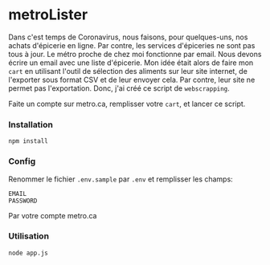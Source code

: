 # metroLister

Dans c'est temps de Coronavirus, nous faisons, pour quelques-uns, nos achats d'épicerie en ligne.  Par contre, les services d'épiceries ne sont pas tous à jour.  Le métro proche de chez moi fonctionne par email.  Nous devons écrire un email avec une liste d'épicerie.  Mon idée était alors de faire mon `cart` en utilisant l'outil de sélection des aliments sur leur site internet, de l'exporter sous format CSV et de leur envoyer cela.  Par contre, leur site ne permet pas l'exportation.  Donc, j'ai créé ce script de `webscrapping`.

Faite un compte sur metro.ca, remplisser votre `cart`, et lancer ce script.

### Installation
```
npm install
```

### Config
Renommer le fichier `.env.sample` par `.env` et remplisser les champs:
```
EMAIL
PASSWORD
```
Par votre compte metro.ca

### Utilisation
```
node app.js
```